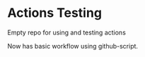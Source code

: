 # Actions Testing
Empty repo for using and testing actions

Now has basic workflow using github-script.
